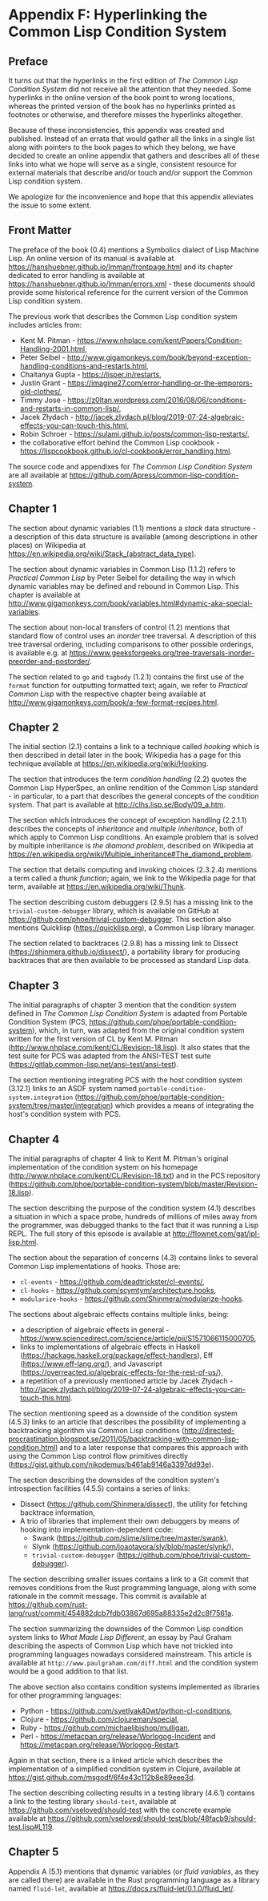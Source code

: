 # Appendix F: Hyperlinking the Common Lisp Condition System

## Preface

It turns out that the hyperlinks in the first edition of *The Common Lisp Condition System* did not receive all the attention that they needed. Some hyperlinks in the online version of the book point to wrong locations, whereas the printed version of the book has no hyperlinks printed as footnotes or otherwise, and therefore misses the hyperlinks altogether.

Because of these inconsistencies, this appendix was created and published. Instead of an errata that would gather all the links in a single list along with pointers to the book pages to which they belong, we have decided to create an online appendix that gathers and describes all of these links into what we hope will serve as a single, consistent resource for external materials that describe and/or touch and/or support the Common Lisp condition system.

We apologize for the inconvenience and hope that this appendix alleviates the issue to some extent.

## Front Matter

The preface of the book (0.4) mentions a Symbolics dialect of Lisp Machine Lisp. An online version of its manual is available at https://hanshuebner.github.io/lmman/frontpage.html and its chapter dedicated to error handling is available at  https://hanshuebner.github.io/lmman/errors.xml - these documents should provide some historical reference for the current version of the Common Lisp condition system.

The previous work that describes the Common Lisp condition system includes articles from:
* Kent M. Pitman - https://www.nhplace.com/kent/Papers/Condition-Handling-2001.html,
* Peter Seibel - http://www.gigamonkeys.com/book/beyond-exception-handling-conditions-and-restarts.html,
* Chaitanya Gupta - https://lisper.in/restarts,
* Justin Grant - https://imagine27.com/error-handling-or-the-emporors-old-clothes/,
* Timmy Jose - https://z0ltan.wordpress.com/2016/08/06/conditions-and-restarts-in-common-lisp/,
* Jacek Złydach - http://jacek.zlydach.pl/blog/2019-07-24-algebraic-effects-you-can-touch-this.html,
* Robin Schroer - https://sulami.github.io/posts/common-lisp-restarts/,
* the collaborative effort behind the Common Lisp cookbook - https://lispcookbook.github.io/cl-cookbook/error_handling.html.

The source code and appendixes for *The Common Lisp Condition System* are all available at https://github.com/Apress/common-lisp-condition-system.

## Chapter 1

The section about dynamic variables (1.1) mentions a *stack* data structure - a description of this data structure is available (among descriptions in other places) on Wikipedia at https://en.wikipedia.org/wiki/Stack_(abstract_data_type).

The section about dynamic variables in Common Lisp (1.1.2) refers to *Practical Common Lisp* by Peter Seibel for detailing the way in which dynamic variables may be defined and rebound in Common Lisp. This chapter is available at http://www.gigamonkeys.com/book/variables.html#dynamic-aka-special-variables.

The section about non-local transfers of control (1.2) mentions that standard flow of control uses an *inorder* tree traversal. A description of this tree traversal ordering, including comparisons to other possible orderings, is available e.g. at https://www.geeksforgeeks.org/tree-traversals-inorder-preorder-and-postorder/.

The section related to `go` and `tagbody` (1.2.1) contains the first use of the `format` function for outputting formatted text; again, we refer to *Practical Common Lisp* with the respective chapter being available at http://www.gigamonkeys.com/book/a-few-format-recipes.html.

## Chapter 2

The initial section (2.1) contains a link to a technique called *hooking* which is then described in detail later in the book; Wikipedia has a page for this technique available at https://en.wikipedia.org/wiki/Hooking.

The section that introduces the term *condition handling* (2.2) quotes the Common Lisp HyperSpec, an online rendition of the Common Lisp standard - in particular, to a part that describes the general concepts of the condition system. That part is available at http://clhs.lisp.se/Body/09_a.htm.

The section which introduces the concept of exception handling (2.2.1.1) describes the concepts of *inheritance* and *multiple inheritance*, both of which apply to Common Lisp conditions. An example problem that is solved by multiple inheritance is *the diamond problem*, described on Wikipedia at https://en.wikipedia.org/wiki/Multiple_inheritance#The_diamond_problem.

The section that details computing and invoking choices (2.3.2.4) mentions a term called a *thunk function*; again, we link to the Wikipedia page for that term, available at https://en.wikipedia.org/wiki/Thunk.

The section describing custom debuggers (2.9.5) has a missing link to the `trivial-custom-debugger` library, which is available on GitHub at https://github.com/phoe/trivial-custom-debugger. This section also mentions Quicklisp (https://quicklisp.org), a Common Lisp library manager.

The section related to backtraces (2.9.8) has a missing link to Dissect (https://shinmera.github.io/dissect/), a portability library for producing backtraces that are then available to be processed as standard Lisp data.

## Chapter 3

The initial paragraphs of chapter 3 mention that the condition system defined in *The Common Lisp Condition System* is adapted from Portable Condition System (PCS, https://github.com/phoe/portable-condition-system), which, in turn, was adapted from the original condition system written for the first version of CL by Kent M. Pitman (http://www.nhplace.com/kent/CL/Revision-18.lisp). It also states that the test suite for PCS was adapted from the ANSI-TEST test suite (https://gitlab.common-lisp.net/ansi-test/ansi-test).

The section mentioning integrating PCS with the host condition system (3.12.1) links to an ASDF system named `portable-condition-system.integration` (https://github.com/phoe/portable-condition-system/tree/master/integration) which provides a means of integrating the host's condition system with PCS.

## Chapter 4

The initial paragraphs of chapter 4 link to Kent M. Pitman's original implementation of the condition system on his homepage (http://www.nhplace.com/kent/CL/Revision-18.txt) and in the PCS repository (https://github.com/phoe/portable-condition-system/blob/master/Revision-18.lisp).

The section describing the purpose of the condition system (4.1) describes a situation in which a space probe, hundreds of millions of miles away from the programmer, was debugged thanks to the fact that it was running a Lisp REPL. The full story of this episode is available at http://flownet.com/gat/jpl-lisp.html.

The section about the separation of concerns (4.3) contains links to several Common Lisp implementations of hooks. Those are:
* `cl-events` - https://github.com/deadtrickster/cl-events/,
* `cl-hooks` - https://github.com/scymtym/architecture.hooks,
* `modularize-hooks` - https://github.com/Shinmera/modularize-hooks.

The sections about algebraic effects contains multiple links, being:
* a description of algebraic effects in general - https://www.sciencedirect.com/science/article/pii/S1571066115000705,
* links to implementations of algebraic effects in Haskell (https://hackage.haskell.org/package/effect-handlers), Eff (https://www.eff-lang.org/), and Javascript (https://overreacted.io/algebraic-effects-for-the-rest-of-us/),
* a repetition of a previously mentioned article by Jacek Złydach - http://jacek.zlydach.pl/blog/2019-07-24-algebraic-effects-you-can-touch-this.html.

The section mentioning speed as a downside of the condition system (4.5.3) links to an article that describes the possibility of implementing a backtracking algorithm via Common Lisp conditions (http://directed-procrastination.blogspot.se/2011/05/backtracking-with-common-lisp-condition.html) and to a later response that compares this approach with using the Common Lisp control flow primitives directly (https://gist.github.com/nikodemus/b461ab9146a3397dd93e).

The section describing the downsides of the condition system's introspection facilities (4.5.5) contains a series of links:
* Dissect (https://github.com/Shinmera/dissect), the utility for fetching backtrace information, 
* A trio of libraries that implement their own debuggers by means of hooking into implementation-dependent code:
  * Swank (https://github.com/slime/slime/tree/master/swank),
  * Slynk (https://github.com/joaotavora/sly/blob/master/slynk/),
  * `trivial-custom-debugger` (https://github.com/phoe/trivial-custom-debugger).

The section describing smaller issues contains a link to a Git commit that removes conditions from the Rust programming language, along with some rationale in the commit message. This commit is available at https://github.com/rust-lang/rust/commit/454882dcb7fdb03867d695a88335e2d2c8f7561a.

The section summarizing the downsides of the Common Lisp condition system links to *What Made Lisp Different*, an essay by Paul Graham describing the aspects of Common Lisp which have not trickled into programming languages nowadays considered mainstream. This article is available at `http://www.paulgraham.com/diff.html` and the condition system would be a good addition to that list.

The above section also contains condition systems implemented as libraries for other programming languages:
* Python - https://github.com/svetlyak40wt/python-cl-conditions,
* Clojure - https://github.com/clojureman/special,
* Ruby - https://github.com/michaeljbishop/mulligan,
* Perl - https://metacpan.org/release/Worlogog-Incident and https://metacpan.org/release/Worlogog-Restart.

Again in that section, there is a linked article which describes the implementation of a simplified condition system in Clojure, available at https://gist.github.com/msgodf/6f4e43c112b8e89eee3d.

The section describing collecting results in a testing library (4.6.1) contains a link to the testing library `should-test`, available at https://github.com/vseloved/should-test with the concrete example available at https://github.com/vseloved/should-test/blob/48facb9/should-test.lisp#L119.

## Chapter 5

Appendix A (5.1) mentions that dynamic variables (or *fluid variables*, as they are called there) are available in the Rust programming language as a library named `fluid-let`, available at https://docs.rs/fluid-let/0.1.0/fluid_let/.
